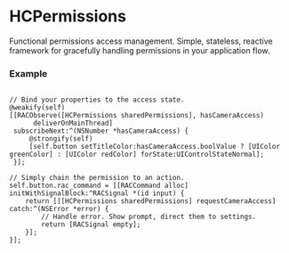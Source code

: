 # HCPermissions
Functional permissions access management. Simple, stateless, reactive framework for gracefully handling permissions in your application flow. 

### Example

```objc

// Bind your properties to the access state.
@weakify(self)
[[RACObserve([HCPermissions sharedPermissions], hasCameraAccess)
      deliverOnMainThread]
 subscribeNext:^(NSNumber *hasCameraAccess) {
     @strongify(self)
     [self.button setTitleColor:hasCameraAccess.boolValue ? [UIColor greenColor] : [UIColor redColor] forState:UIControlStateNormal];
 }];

// Simply chain the permission to an action.
self.button.rac_command = [[RACCommand alloc] initWithSignalBlock:^RACSignal *(id input) {
    return [[[HCPermissions sharedPermissions] requestCameraAccess] catch:^(NSError *error) {
        // Handle error. Show prompt, direct them to settings.
        return [RACSignal empty];
    }];
}];

```
